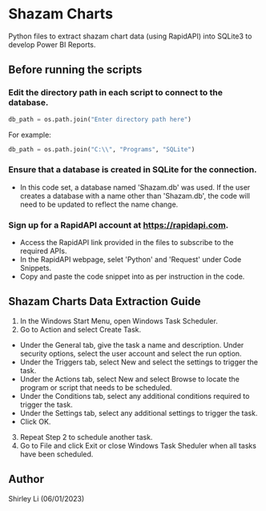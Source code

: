 # Shazam Charts
Python files to extract shazam chart data (using RapidAPI) into SQLite3 to develop Power BI Reports.

## Before running the scripts
### Edit the directory path in each script to connect to the database.
  ```python
  db_path = os.path.join("Enter directory path here")
  ```
  For example:
  ```python
  db_path = os.path.join("C:\\", "Programs", "SQLite")
  ```
### Ensure that a database is created in SQLite for the connection.
- In this code set, a database named 'Shazam.db' was used. If the user creates a database with a name other than 'Shazam.db', the code will need to be updated to reflect the name change.
### Sign up for a RapidAPI account at https://rapidapi.com.
- Access the RapidAPI link provided in the files to subscribe to the required APIs.
- In the RapidAPI webpage, selet 'Python' and 'Request' under Code Snippets.
- Copy and paste the code snippet into as per instruction in the code.

## Shazam Charts Data Extraction Guide

1.	In the Windows Start Menu, open Windows Task Scheduler.
2.	Go to Action and select Create Task.
- Under the General tab, give the task a name and description. Under security options, select the user account and select the run option.
- Under the Triggers tab, select New and select the settings to trigger the task.
- Under the Actions tab, select New and select Browse to locate the program or script that needs to be scheduled.
- Under the Conditions tab, select any additional conditions required to trigger the task.
- Under the Settings tab, select any additional settings to trigger the task.
- Click OK.
3.	Repeat Step 2 to schedule another task.
4.	Go to File and click Exit or close Windows Task Sheduler when all tasks have been scheduled.

## Author
Shirley Li (06/01/2023)

